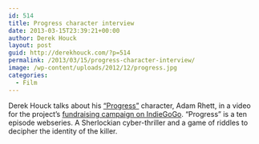 ```yaml
---
id: 514
title: Progress character interview
date: 2013-03-15T23:39:21+00:00
author: Derek Houck
layout: post
guid: http://derekhouck.com/?p=514
permalink: /2013/03/15/progress-character-interview/
image: /wp-content/uploads/2012/12/progress.jpg
categories:
  - Film
---
```

Derek Houck talks about his [&#8220;Progress&#8221;](http://progresstheseries.com/) character, Adam Rhett, in a video for the project&#8217;s [fundraising campaign on IndieGoGo](http://www.indiegogo.com/projects/progress-gothic-steampunk-web-series/x/1700199?c=home). &#8220;Progress&#8221; is a ten episode webseries. A Sherlockian cyber-thriller and a game of riddles to decipher the identity of the killer.